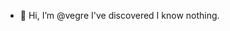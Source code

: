 - 👋 Hi, I’m @vegre
I've discovered I know nothing.

<!---
vegre/vegre is a ✨ special ✨ repository because its `README.md` (this file) appears on your GitHub profile.
You can click the Preview link to take a look at your changes.
--->
